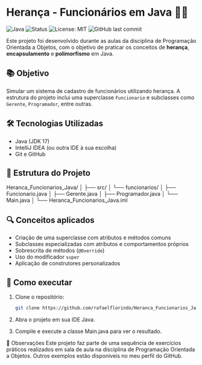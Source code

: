 # Herança - Funcionários em Java 🧑‍💻
![Java](https://img.shields.io/badge/Java-ED8B00?style=for-the-badge&logo=java&logoColor=white)
![Status](https://img.shields.io/badge/Status-Em%20Desenvolvimento-yellow?style=for-the-badge)
![License: MIT](https://img.shields.io/badge/License-MIT-blue.svg?style=for-the-badge)
![GitHub last commit](https://img.shields.io/github/last-commit/rafaelflorindo/Heranca_Funcionarios_Java?style=for-the-badge)

Este projeto foi desenvolvido durante as aulas da disciplina de Programação Orientada a Objetos, com o objetivo de praticar os conceitos de **herança**, **encapsulamento** e **polimorfismo** em Java.

## 📚 Objetivo

Simular um sistema de cadastro de funcionários utilizando herança. A estrutura do projeto inclui uma superclasse `Funcionario` e subclasses como `Gerente`, `Programador`, entre outras.

## 🛠️ Tecnologias Utilizadas

- Java (JDK 17)
- IntelliJ IDEA (ou outra IDE à sua escolha)
- Git e GitHub

## 🧱 Estrutura do Projeto

Heranca_Funcionarios_Java/ │ ├── src/ │ └── funcionarios/ │ ├── Funcionario.java │ ├── Gerente.java │ ├── Programador.java │ └── Main.java │ └── Heranca_Funcionarios_Java.iml



## 🔍 Conceitos aplicados

- Criação de uma superclasse com atributos e métodos comuns
- Subclasses especializadas com atributos e comportamentos próprios
- Sobrescrita de métodos (`@Override`)
- Uso do modificador `super`
- Aplicação de construtores personalizados

## 🚀 Como executar

1. Clone o repositório:
   ```bash
   git clone https://github.com/rafaelflorindo/Heranca_Funcionarios_Java.git

2. Abra o projeto em sua IDE Java.

3. Compile e execute a classe Main.java para ver o resultado.

📌 Observações
Este projeto faz parte de uma sequência de exercícios práticos realizados em sala de aula na disciplina de Programação Orientada a Objetos. Outros exemplos estão disponíveis no meu perfil do GitHub.

